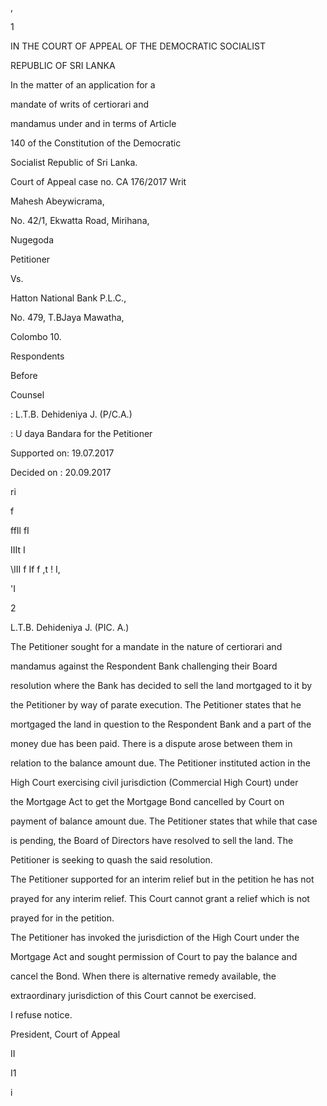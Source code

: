 ,

1

IN THE COURT OF APPEAL OF THE DEMOCRATIC SOCIALIST

REPUBLIC OF SRI LANKA

In the matter of an application for a

mandate of writs of certiorari and

mandamus under and in terms of Article

140 of the Constitution of the Democratic

Socialist Republic of Sri Lanka.

Court of Appeal case no. CA 176/2017 Writ

Mahesh Abeywicrama,

No. 42/1, Ekwatta Road, Mirihana,

Nugegoda

Petitioner

Vs.

Hatton National Bank P.L.C.,

No. 479, T.BJaya Mawatha,

Colombo 10.

Respondents

Before

Counsel

: L.T.B. Dehideniya J. (P/C.A.)

: U daya Bandara for the Petitioner

Supported on: 19.07.2017

Decided on : 20.09.2017

ri

f

ffIl fI

IIIt I

\III f If f ,t ! I,

'I

2

L.T.B. Dehideniya J. (PIC. A.)

The Petitioner sought for a mandate in the nature of certiorari and

mandamus against the Respondent Bank challenging their Board

resolution where the Bank has decided to sell the land mortgaged to it by

the Petitioner by way of parate execution. The Petitioner states that he

mortgaged the land in question to the Respondent Bank and a part of the

money due has been paid. There is a dispute arose between them in

relation to the balance amount due. The Petitioner instituted action in the

High Court exercising civil jurisdiction (Commercial High Court) under

the Mortgage Act to get the Mortgage Bond cancelled by Court on

payment of balance amount due. The Petitioner states that while that case

is pending, the Board of Directors have resolved to sell the land. The

Petitioner is seeking to quash the said resolution.

The Petitioner supported for an interim relief but in the petition he has not

prayed for any interim relief. This Court cannot grant a relief which is not

prayed for in the petition.

The Petitioner has invoked the jurisdiction of the High Court under the

Mortgage Act and sought permission of Court to pay the balance and

cancel the Bond. When there is alternative remedy available, the

extraordinary jurisdiction of this Court cannot be exercised.

I refuse notice.

President, Court of Appeal

II

I1

i